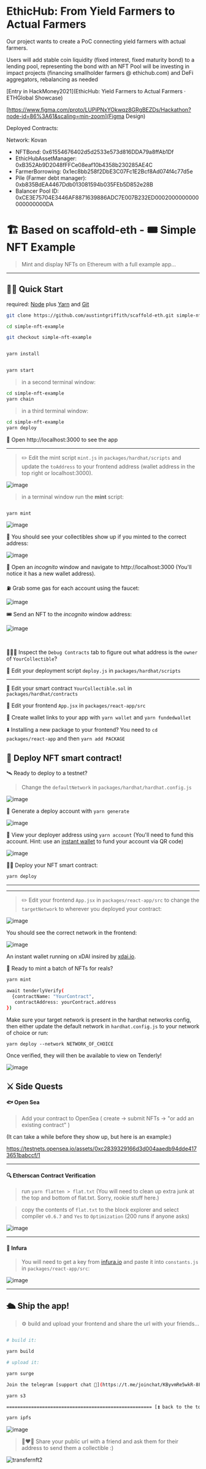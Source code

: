 #  EthicHub: From Yield Farmers to Actual Farmers

Our project wants to create a PoC connecting yield farmers with actual farmers.

Users will add stable coin liquidity (fixed interest, fixed maturity bond) to a lending pool, representing the bond with an NFT
Pool will be investing in impact projects (financing smallholder farmers @ ethichub.com) and DeFi aggregators, rebalancing as needed

[Entry in HackMoney2021](EthicHub: Yield Farmers to Actual Farmers · ETHGlobal Showcase)

[https://www.figma.com/proto/LUPiPNxYOkwqz8GRgBEZDs/Hackathon?node-id=86%3A61&scaling=min-zoom](Figma Design)

Deployed Contracts:

Network: Kovan
- NFTBond: 0x61554676402d5d2533e573d816DDA79a8ffAb1Df
- EthicHubAssetManager: 0xB352Ab9D2048fFFCe08eaf10b4358b230285AE4C
- FarmerBorrowing: 0x1ec8bb258f2DbE3C07Fc1E2Bcf8Ad074f4c77d5e
- Pile (Farmer debt manager): 0xb835BdEA4467Ddb013081594b035FEb5D852e28B
- Balancer Pool ID: 0xCE3E75704E3446AF8871639886ADC7E007B232ED0002000000000000000000DA


# 🏗 Based on scaffold-eth - 🎟 Simple NFT Example

> Mint and display NFTs on Ethereum with a full example app...

---

## 🏃‍♀️ Quick Start

required: [Node](https://nodejs.org/dist/latest-v12.x/) plus [Yarn](https://classic.yarnpkg.com/en/docs/install/) and [Git](https://git-scm.com/downloads)

```bash
git clone https://github.com/austintgriffith/scaffold-eth.git simple-nft-example

cd simple-nft-example

git checkout simple-nft-example
```

```bash

yarn install

```

```bash

yarn start

```

> in a second terminal window:

```bash
cd simple-nft-example
yarn chain

```

> in a third terminal window:

```bash
cd simple-nft-example
yarn deploy

```

📱 Open http://localhost:3000 to see the app

---

> ✏️ Edit the mint script `mint.js` in `packages/hardhat/scripts` and update the `toAddress` to your frontend address (wallet address in the top right or localhost:3000).

![image](https://user-images.githubusercontent.com/2653167/109536489-03e77a80-7a7b-11eb-8464-4876dc22547c.png)

> in a terminal window run the **mint** script:

```bash

yarn mint

```

![image](https://user-images.githubusercontent.com/2653167/109536688-44df8f00-7a7b-11eb-9382-7205f927c628.png)

👀 You should see your collectibles show up if you minted to the correct address:

![image](https://user-images.githubusercontent.com/2653167/109536827-6c365c00-7a7b-11eb-8482-2a7bb33a1bb5.png)

👛 Open an _incognito_ window and navigate to http://localhost:3000 (You'll notice it has a new wallet address).

⛽️ Grab some gas for each account using the faucet:

![image](https://user-images.githubusercontent.com/2653167/109543971-35b10f00-7a84-11eb-832e-36d6b66afbe7.png)

🎟 Send an NFT to the _incognito_ window address:

![image](https://user-images.githubusercontent.com/2653167/109536955-925bfc00-7a7b-11eb-855d-bf1523ac524d.png)

<br/>

🕵🏻‍♂️ Inspect the `Debug Contracts` tab to figure out what address is the `owner` of `YourCollectible`?

💼 Edit your deployment script `deploy.js` in `packages/hardhat/scripts`

---

🔏 Edit your smart contract `YourCollectible.sol` in `packages/hardhat/contracts`

📝 Edit your frontend `App.jsx` in `packages/react-app/src`

🔑 Create wallet links to your app with `yarn wallet` and `yarn fundedwallet`

⬇️ Installing a new package to your frontend? You need to `cd packages/react-app` and then `yarn add PACKAGE`

## 📡 Deploy NFT smart contract!

🛰 Ready to deploy to a testnet?

> Change the `defaultNetwork` in `packages/hardhat/hardhat.config.js`

![image](https://user-images.githubusercontent.com/2653167/109538427-4d38c980-7a7d-11eb-878b-b59b6d316014.png)

🔐 Generate a deploy account with `yarn generate`

![image](https://user-images.githubusercontent.com/2653167/109537873-a2c0a680-7a7c-11eb-95de-729dbf3399a3.png)

👛 View your deployer address using `yarn account` (You'll need to fund this account. Hint: use an [instant wallet](https://instantwallet.io) to fund your account via QR code)

![image](https://user-images.githubusercontent.com/2653167/109537339-ff6f9180-7a7b-11eb-85b0-46cd72311d12.png)

👨‍🎤 Deploy your NFT smart contract:

```bash
yarn deploy
```

---

---

> ✏️ Edit your frontend `App.jsx` in `packages/react-app/src` to change the `targetNetwork` to wherever you deployed your contract:

![image](https://user-images.githubusercontent.com/2653167/109539175-3e9ee200-7a7e-11eb-8d26-3b107a276461.png)

You should see the correct network in the frontend:

![image](https://user-images.githubusercontent.com/2653167/109539305-655d1880-7a7e-11eb-9385-c169645dc2b5.png)

An instant wallet running on xDAI insired by [xdai.io](https://xdai.io).

🎫 Ready to mint a batch of NFTs for reals?

```bash
yarn mint

await tenderlyVerify(
  {contractName: "YourContract",
   contractAddress: yourContract.address
})
```

Make sure your target network is present in the hardhat networks config, then either update the default network in `hardhat.config.js` to your network of choice or run:

```
yarn deploy --network NETWORK_OF_CHOICE
```

Once verified, they will then be available to view on Tenderly!

![image](https://user-images.githubusercontent.com/2653167/109539529-a5240000-7a7e-11eb-8d58-6dd7a14e1454.png)

## ⚔️ Side Quests

#### 🐟 Open Sea

> Add your contract to OpenSea ( create -> submit NFTs -> "or add an existing contract" )

(It can take a while before they show up, but here is an example:)

https://testnets.opensea.io/assets/0xc2839329166d3d004aaedb94dde4173651babccf/1

---

#### 🔍 Etherscan Contract Verification

> run `yarn flatten > flat.txt` (You will need to clean up extra junk at the top and bottom of flat.txt. Sorry, rookie stuff here.)

> copy the contents of `flat.txt` to the block explorer and select compiler `v0.6.7` and `Yes` to `Optimization` (200 runs if anyone asks)

![image](https://user-images.githubusercontent.com/2653167/109540618-f84a8280-7a7f-11eb-9a34-c239f1271247.png)

---

#### 🔶 Infura

> You will need to get a key from [infura.io](https://infura.io) and paste it into `constants.js` in `packages/react-app/src`:

![image](https://user-images.githubusercontent.com/2653167/109541146-b5d57580-7a80-11eb-9f9e-04ea33f5f45a.png)

---

## 🛳 Ship the app!

> ⚙️ build and upload your frontend and share the url with your friends...

```bash

# build it:

yarn build

# upload it:

yarn surge

Join the telegram [support chat 💬](https://t.me/joinchat/KByvmRe5wkR-8F_zz6AjpA)  to ask questions and find others building with 🏗 scaffold-eth!

yarn s3

===================================================== [⏫ back to the top ⏫](https://github.com/austintgriffith/scaffold-eth#-scaffold-eth)

yarn ipfs
```

![image](https://user-images.githubusercontent.com/2653167/109540985-7575f780-7a80-11eb-9ebd-39079cc2eb55.png)

> 👩‍❤️‍👨 Share your public url with a friend and ask them for their address to send them a collectible :)

![transfernft2](https://user-images.githubusercontent.com/2653167/109542105-df42d100-7a81-11eb-9e3a-7cc1f1ee0fb7.gif)
